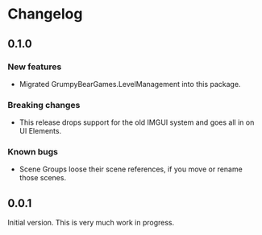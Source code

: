 # Changelog

## 0.1.0

### New features
- Migrated GrumpyBearGames.LevelManagement into this package.

### Breaking changes
- This release drops support for the old IMGUI system and goes all in on UI Elements.

### Known bugs
- Scene Groups loose their scene references, if you move or rename those scenes.

## 0.0.1
Initial version. This is very much work in progress.
